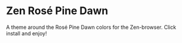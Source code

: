 
# Zen Rosé Pine Dawn
A theme around the Rosé Pine Dawn colors for the Zen-browser.
Click install and enjoy!
